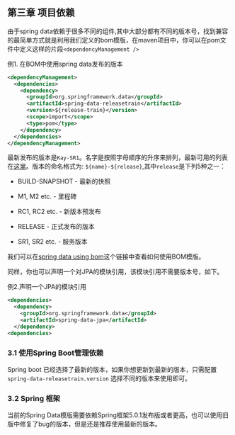 ## 第三章 项目依赖

由于spring data依赖于很多不同的组件,其中大部分都有不同的版本号，找到兼容的最简单方式就是利用我们定义的bom模版，在maven项目中，你可以在pom文件中定义这样的片段`<dependencyManagement />`

例1. 在BOM中使用spring data发布的版本

```xml
<dependencyManagement>
  <dependencies>
    <dependency>
      <groupId>org.springframework.data</groupId>
      <artifactId>spring-data-releasetrain</artifactId>
      <version>${release-train}</version>
      <scope>import</scope>
      <type>pom</type>
    </dependency>
  </dependencies>
</dependencyManagement>
```

最新发布的版本是`Kay-SR1`。名字是按照字母顺序的升序来排列，最新可用的列表在[这里](https://github.com/spring-projects/spring-data-commons/wiki/Release-planning)。版本的命名格式为: `${name}-${release}`,其中`release`是下列5种之一：

* BUILD-SNAPSHOT - 最新的快照

* M1, M2 etc. - 里程碑

* RC1, RC2 etc. - 新版本预发布

* RELEASE - 正式发布的版本

* SR1, SR2 etc. - 服务版本

我们可以在[spring data using bom](https://github.com/spring-projects/spring-data-examples/tree/master/bom)这个链接中查看如何使用BOM模版。

同样，你也可以声明一个对JPA的模块引用，该模块引用不需要版本号，如下。

例2.声明一个JPA的模块引用

```xml
<dependencies>
  <dependency>
    <groupId>org.springframework.data</groupId>
    <artifactId>spring-data-jpa</artifactId>
  </dependency>
<dependencies>
```

### 3.1 使用Spring Boot管理依赖

Spring boot 已经选择了最新的版本，如果你想更新到最新的版本，只需配置`spring-data-releasetrain.version` 选择不同的版本来使用即可。

### 3.2 Spring 框架

当前的Spring Data模版需要依赖Spring框架5.0.1发布版或者更高，也可以使用旧版中修复了bug的版本，但是还是推荐使用最新的版本。

